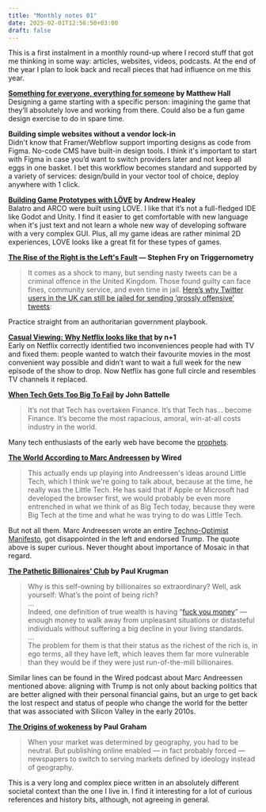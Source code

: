 ```yaml
---
title: "Monthly notes 01"
date: 2025-02-01T12:56:50+03:00
draft: false
---
```


This is a first instalment in a monthly round-up where I record stuff that got me thinking in some way: articles, websites, videos, podcasts. At the end of the year I plan to look back and recall pieces that had influence on me this year.

**[Something for everyone, everything for someone](https://www.youtube.com/watch?v=NXrDPF7qhXw) by Matthew Hall**  
Designing a game starting with a specific person: imagining the game that they’ll absolutely love and working from there. Could also be a fun game design exercise to do in spare time.

**Building simple websites without a vendor lock-in**  
Didn't know that Framer/Webflow support importing designs as code from Figma. No-code CMS have built-in design tools. I think it's important to start with Figma in case you’d want to switch providers later and not keep all eggs in one basket. I bet this workflow becomes standard and supported by a variety of services: design/build in your vector tool of choice, deploy anywhere with 1 click.

**[Building Game Prototypes with LÖVE](https://healeycodes.com/building-game-prototypes-with-love) by Andrew Healey**  
Balatro and ARCO were built using LOVE. I like that it’s not a full-fledged IDE like Godot and Unity. I find it easier to get comfortable with new language when it's just text and not learn a whole new way of developing software with a very complex GUI. Plus, all my game ideas are rather minimal 2D experiences, LOVE looks like a great fit for these types of games.

**[The Rise of the Right is the Left's Fault](https://www.youtube.com/watch?v=d5PR5S4xhXQ) — Stephen Fry on Triggernometry**  
>It comes as a shock to many, but sending nasty tweets can be a criminal offence in the United Kingdom. Those found guilty can face fines, community service, and even time in jail.
[Here’s why Twitter users in the UK can still be jailed for sending ‘grossly offensive’ tweets](https://www.theverge.com/2022/2/7/22912054/uk-grossly-offensive-tweet-prosecution-section-127-2003-communications-act):

Practice straight from an authoritarian government playbook. 

**[Casual Viewing: Why Netflix looks like that](https://www.nplusonemag.com/issue-49/essays/casual-viewing/) by n+1**  
Early on Netflix correctly identified two inconveniences people had with TV and fixed them: people wanted to watch their favourite movies in the most convenient way possible and didn’t want to wait a full week for the new episode of the show to drop. Now Netflix has gone full circle and resembles TV channels it replaced.

**[When Tech Gets Too Big To Fail](https://battellemedia.com/archives/2025/01/when-tech-gets-too-big-to-fail) by John Battelle**  
>It’s not that Tech has overtaken Finance. It’s that Tech has… become Finance. It’s become the most rapacious, amoral, win-at-all costs industry in the world.

Many tech enthusiasts of the early web have become the [prophets](/posts/the-wizard-and-the-prophet/).

**[The World According to Marc Andreessen](https://www.wired.com/story/uncanny-valley-podcast-11-marc-andreessen/) by Wired**  
>This actually ends up playing into Andreessen's ideas around Little Tech, which I think we're going to talk about, because at the time, he really was the Little Tech. He has said that if Apple or Microsoft had developed the browser first, we would probably be even more entrenched in what we think of as Big Tech today, because they were Big Tech at the time and what he was trying to do was Little Tech.

But not all them. Marc Andreessen wrote an entire [Techno-Optimist Manifesto](https://a16z.com/the-techno-optimist-manifesto/), got disappointed in the left and endorsed Trump. The quote above is super curious. Never thought about importance of Mosaic in that regard.

**[The Pathetic Billionaires’ Club](https://paulkrugman.substack.com/p/the-pathetic-billionaires-club) by Paul Krugman**  
>Why is this self-owning by billionaires so extraordinary? Well, ask yourself: What’s the point of being rich?  
>…  
>Indeed, one definition of true wealth is having “[fuck you money](https://www.urbandictionary.com/define.php?term=fuck%20you%20money)” — enough money to walk away from unpleasant situations or distasteful individuals without suffering a big decline in your living standards.  
>…  
>The problem for them is that their status as the richest of the rich is, in ego terms, all they have left, which leaves them far more vulnerable than they would be if they were just run-of-the-mill billionaires.

Similar lines can be found in the Wired podcast about Marc Andreessen mentioned above: aligning with Trump is not only about backing politics that are better aligned with their personal financial gains, but an urge to get back the lost respect and status of people who change the world for the better that was associated with Silicon Valley in the early 2010s.


**[The Origins of wokeness](https://paulgraham.com/woke.html) by Paul Graham**  
>When your market was determined by geography, you had to be neutral. But publishing online enabled — in fact probably forced — newspapers to switch to serving markets defined by ideology instead of geography.

This is a very long and complex piece written in an absolutely different societal context than the one I live in. I find it interesting for a lot of curious references and history bits, although, not agreeing in general.

